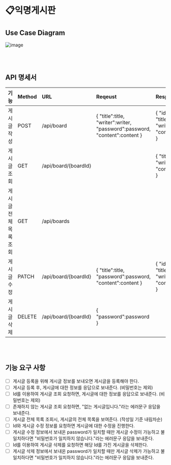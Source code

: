 # 📋익명게시판

## Use Case Diagram
![image](https://github.com/mistarson/anon-board/assets/40788498/f47b5737-c642-41df-b42b-b5ba7284fb57)

<br>
<br>

## API 명세서
|기능|Method|URL|Reqeust|Response|
|:---|:---|:---|:---|:---|
|게시글 작성|POST|/api/board|{ "title":title, "writer":writer, "password":password, "content":content }|{ "id":id, "title":title, "writer":writer, "content":content }|
|게시글 조회|GET|/api/board/{boardId}||{ "title":title, "writer":writer, "content":content }|
|게시글 전체 목록 조회|GET|/api/boards|||
|게시글 수정|PATCH|/api/board/{boardId}|{ "title":title, "password":password, "content":content }|{ "id":id, "title":title, "writer":writer, "content":content }|
|게시글 삭제|DELETE|/api/board/{boardId}|{ "password":password }||

<br>
<br>

## 기능 요구 사항
- [ ] 게시글 등록을 위해 게시글 정보를 보내오면 게시글을 등록해야 한다.
- [ ] 게시글 등록 후, 게시글에 대한 정보를 응답으로 보내준다. (비밀번호는 제외)
- [ ] Id를 이용하여 게시글 조회 요청하면, 게시글에 대한 정보를 응답으로 보내준다. (비밀번호는 제외)
- [ ] 존재하지 않는 게시글 조회 요청하면, "없는 게시글입니다."라는 에러문구 응답을 보내준다.
- [ ] 게시글 전체 목록 조회시, 게시글의 전체 목록을 보여준다. (작성일 기준 내림차순)
- [ ] Id와 게시글 수정 정보를 요청하면 게시글에 대한 수정을 진행한다.
- [ ] 게시글 수정 정보에서 보내온 password가 일치할 때만 게시글 수정이 가능하고 불일치하다면 "비밀번호가 일치하지 않습니다."라는 에러문구 응답을 보내준다.
- [ ] Id를 이용하여 게시글 삭제를 요청하면 해당 Id를 가진 게시글을 삭제한다.
- [ ] 게시글 삭제 정보에서 보내온 password가 일치할 때만 게시글 삭제가 가능하고 불일치하다면 "비밀번호가 일치하지 않습니다."라는 에러문구 응답을 보내준다.

